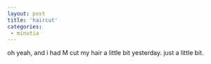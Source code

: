 ```yaml
---
layout: post
title: 'haircut'
categories:
 - minutia
---
```


oh yeah, and i had M cut my hair a little bit yesterday. just a little bit.

